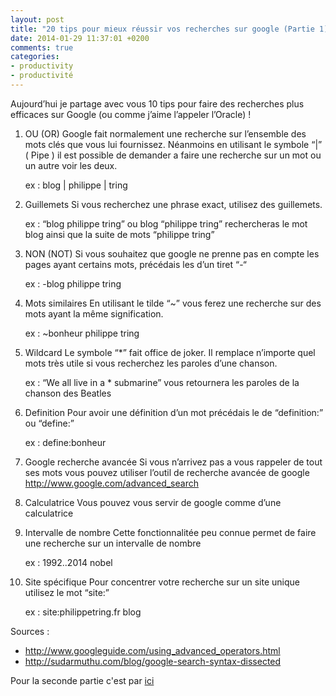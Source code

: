 ```yaml
---
layout: post
title: "20 tips pour mieux réussir vos recherches sur google (Partie 1)"
date: 2014-01-29 11:37:01 +0200
comments: true
categories: 
- productivity
- productivité
---
```

Aujourd’hui je partage avec vous 10 tips pour faire des recherches plus efficaces sur Google (ou comme j’aime l’appeler l’Oracle) !

<!-- more -->

1. OU (OR)
Google fait normalement une recherche sur l’ensemble des mots clés que vous lui fournissez. Néanmoins en utilisant le symbole “|” ( Pipe ) il est possible de demander a faire une recherche sur un mot ou un autre voir les deux.

	ex : blog | philippe | tring

2. Guillemets
Si vous recherchez une phrase exact, utilisez des guillemets.

	ex : “blog philippe tring” ou blog “philippe tring” rechercheras le mot blog ainsi que la suite de mots “philippe tring” 

3. NON (NOT)
Si vous souhaitez que google ne prenne pas en compte les pages ayant certains mots, précédais les d’un tiret “-“

	ex : -blog philippe tring

4. Mots similaires
En utilisant le tilde “~” vous ferez une recherche sur des mots ayant la même signification.

	ex : ~bonheur philippe tring

5. Wildcard
Le symbole “*” fait office de joker. Il remplace n’importe quel mots très utile si vous recherchez les paroles d’une chanson.

	ex : “We all live in a * submarine” vous retournera les paroles de la chanson des Beatles

6. Definition
Pour avoir une définition d’un mot précédais le de “definition:” ou “define:”

	ex : define:bonheur

7. Google recherche avancée
Si vous n’arrivez pas a vous rappeler de tout ses mots vous pouvez utiliser l’outil de recherche avancée de google http://www.google.com/advanced_search

8. Calculatrice
Vous pouvez vous servir de google comme d’une calculatrice

9. Intervalle de nombre
Cette fonctionnalitée peu connue permet de faire une recherche sur un intervalle de nombre

	ex : 1992..2014 nobel

10. Site spécifique
Pour concentrer votre recherche sur un site unique utilisez le mot “site:”

	ex : site:philippetring.fr blog

Sources :

* http://www.googleguide.com/using_advanced_operators.html
* http://sudarmuthu.com/blog/google-search-syntax-dissected

Pour la seconde partie c'est par [ici](/blog/2014/02/19/20-tips-pour-mieux-reussir-vos-recherches-sur-google-partie-2/)